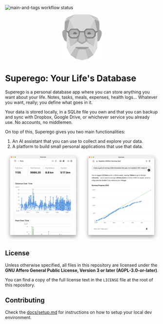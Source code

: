 ![main-and-tags workflow status](https://github.com/superegodev/superego/actions/workflows/main-and-tags.yml/badge.svg)

<p align="center">
  <img alt="Superego logo" src="./docs/images/logo.svg" style="height: 150px;" />
</p>

# Superego: Your Life's Database

Superego is a personal database app where you can store anything you want about
your life. Notes, tasks, meals, expenses, health logs... Whatever you want,
really; you define what goes in it.

Your data is stored locally, in a SQLite file you own and that you can backup
and sync with Dropbox, Google Drive, or whichever service you already use. No
accounts, no middlemen.

On top of this, Superego gives you two main functionalities:

1. An AI assistant that you can use to collect and explore your data.
2. A platform to build small personal applications that use that data.

![Demo Screenshots](./docs/images/demo-screenshots.png)

## License

Unless otherwise specified, all files in this repository are licensed under the
**GNU Affero General Public License, Version 3 or later (AGPL-3.0-or-later)**.

You can find a copy of the full license text in the `LICENSE` file at the root
of this repository.

## Contributing

Check the [docs/setup.md](./docs/setup.md) for instructions on how to setup your
local dev environment.
